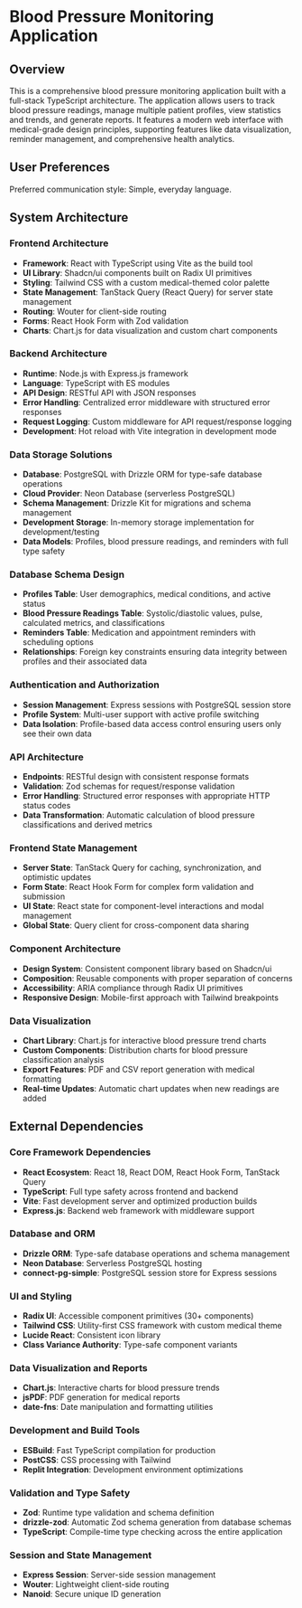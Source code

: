 # Blood Pressure Monitoring Application

## Overview

This is a comprehensive blood pressure monitoring application built with a full-stack TypeScript architecture. The application allows users to track blood pressure readings, manage multiple patient profiles, view statistics and trends, and generate reports. It features a modern web interface with medical-grade design principles, supporting features like data visualization, reminder management, and comprehensive health analytics.

## User Preferences

Preferred communication style: Simple, everyday language.

## System Architecture

### Frontend Architecture
- **Framework**: React with TypeScript using Vite as the build tool
- **UI Library**: Shadcn/ui components built on Radix UI primitives
- **Styling**: Tailwind CSS with a custom medical-themed color palette
- **State Management**: TanStack Query (React Query) for server state management
- **Routing**: Wouter for client-side routing
- **Forms**: React Hook Form with Zod validation
- **Charts**: Chart.js for data visualization and custom chart components

### Backend Architecture  
- **Runtime**: Node.js with Express.js framework
- **Language**: TypeScript with ES modules
- **API Design**: RESTful API with JSON responses
- **Error Handling**: Centralized error middleware with structured error responses
- **Request Logging**: Custom middleware for API request/response logging
- **Development**: Hot reload with Vite integration in development mode

### Data Storage Solutions
- **Database**: PostgreSQL with Drizzle ORM for type-safe database operations
- **Cloud Provider**: Neon Database (serverless PostgreSQL)
- **Schema Management**: Drizzle Kit for migrations and schema management
- **Development Storage**: In-memory storage implementation for development/testing
- **Data Models**: Profiles, blood pressure readings, and reminders with full type safety

### Database Schema Design
- **Profiles Table**: User demographics, medical conditions, and active status
- **Blood Pressure Readings Table**: Systolic/diastolic values, pulse, calculated metrics, and classifications
- **Reminders Table**: Medication and appointment reminders with scheduling options
- **Relationships**: Foreign key constraints ensuring data integrity between profiles and their associated data

### Authentication and Authorization
- **Session Management**: Express sessions with PostgreSQL session store
- **Profile System**: Multi-user support with active profile switching
- **Data Isolation**: Profile-based data access control ensuring users only see their own data

### API Architecture
- **Endpoints**: RESTful design with consistent response formats
- **Validation**: Zod schemas for request/response validation
- **Error Handling**: Structured error responses with appropriate HTTP status codes
- **Data Transformation**: Automatic calculation of blood pressure classifications and derived metrics

### Frontend State Management
- **Server State**: TanStack Query for caching, synchronization, and optimistic updates
- **Form State**: React Hook Form for complex form validation and submission
- **UI State**: React state for component-level interactions and modal management
- **Global State**: Query client for cross-component data sharing

### Component Architecture
- **Design System**: Consistent component library based on Shadcn/ui
- **Composition**: Reusable components with proper separation of concerns
- **Accessibility**: ARIA compliance through Radix UI primitives
- **Responsive Design**: Mobile-first approach with Tailwind breakpoints

### Data Visualization
- **Chart Library**: Chart.js for interactive blood pressure trend charts
- **Custom Components**: Distribution charts for blood pressure classification analysis
- **Export Features**: PDF and CSV report generation with medical formatting
- **Real-time Updates**: Automatic chart updates when new readings are added

## External Dependencies

### Core Framework Dependencies
- **React Ecosystem**: React 18, React DOM, React Hook Form, TanStack Query
- **TypeScript**: Full type safety across frontend and backend
- **Vite**: Fast development server and optimized production builds
- **Express.js**: Backend web framework with middleware support

### Database and ORM
- **Drizzle ORM**: Type-safe database operations and schema management
- **Neon Database**: Serverless PostgreSQL hosting
- **connect-pg-simple**: PostgreSQL session store for Express sessions

### UI and Styling
- **Radix UI**: Accessible component primitives (30+ components)
- **Tailwind CSS**: Utility-first CSS framework with custom medical theme
- **Lucide React**: Consistent icon library
- **Class Variance Authority**: Type-safe component variants

### Data Visualization and Reports
- **Chart.js**: Interactive charts for blood pressure trends
- **jsPDF**: PDF generation for medical reports
- **date-fns**: Date manipulation and formatting utilities

### Development and Build Tools
- **ESBuild**: Fast TypeScript compilation for production
- **PostCSS**: CSS processing with Tailwind
- **Replit Integration**: Development environment optimizations

### Validation and Type Safety
- **Zod**: Runtime type validation and schema definition
- **drizzle-zod**: Automatic Zod schema generation from database schemas
- **TypeScript**: Compile-time type checking across the entire application

### Session and State Management
- **Express Session**: Server-side session management
- **Wouter**: Lightweight client-side routing
- **Nanoid**: Secure unique ID generation